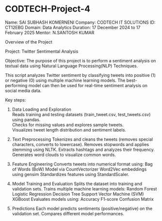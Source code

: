 # CODTECH-Project-4
Name: SAI SUBHASH KOMERNENI
Company: CODTECH IT SOLUTIONS
ID: CT12EBG
Domain: Data Analytics
Duration: 17 December 2024 to 17 February 2025
Mentor: N.SANTOSH KUMAR

Overview of the Project

Project: Twitter Sentimental Analysis

Objective: The purpose of this project is to perform a sentiment analysis on textual data using Natural Language Processing(NLP) Techniques.

This script analyzes Twitter sentiment by classifying tweets into positive (1) or negative (0) using multiple machine learning models. The best-performing model can then be used for real-time sentiment analysis on social media data. 

Key steps:
1. Data Loading and Exploration                                                        
Reads training and testing datasets (train_tweet.csv, test_tweets.csv) using pandas.                    
Checks for missing values and explores sample tweets.                        
Visualizes tweet length distribution and sentiment labels.                              

2. Text Preprocessing
Tokenizes and cleans the tweets (removes special characters, converts to lowercase).
Removes stopwords and applies stemming using NLTK.
Extracts hashtags and analyzes their frequency.
Generates word clouds to visualize common words.

4. Feature Engineering
Converts tweets into numerical format using:
Bag of Words (BoW) Model via CountVectorizer
Word2Vec embeddings using gensim
Standardizes features using StandardScaler.

6. Model Training and Evaluation
Splits the dataset into training and validation sets.
Trains multiple machine learning models:
Random Forest
Logistic Regression
Decision Tree
Support Vector Machine (SVM)
XGBoost
Evaluates models using:
Accuracy
F1-score
Confusion Matrix

8. Predictions
Each model predicts sentiments (positive/negative) on the validation set.
Compares different model performances.
